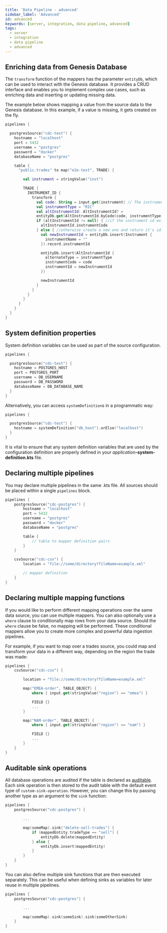 ```yaml
---
title: 'Data Pipeline - advanced'
sidebar_label: 'Advanced'
id: advanced
keywords: [server, integration, data pipeline, advanced]
tags:
  - server
  - integration
  - data pipeline
  - advanced
---
```




## Enriching data from Genesis Database

The `transform` function of the mappers has the parameter `entityDb`, which can be used to interact with the Genesis database. It provides a CRUD interface and enables you to implement complex use cases, such as enriching data and inserting or updating missing data.

The example below shows mapping a value from the source data to the Genesis database. In this example, if a value is missing, it gets created on the fly.

```kotlin
pipelines {

  postgresSource("cdc-test") {
    hostname = "localhost"
    port = 5432
    username = "postgres"
    password = "docker"
    databaseName = "postgres"

    table {
      "public.trades" to map("e2e-test", TRADE) {

        val instrument = stringValue("inst")

        TRADE {
          INSTRUMENT_ID {
            transform {
              val code: String = input.get(instrument) // The instrument code from the source row
              val instrumentType = "RIC"
              val altInstrumentId: AltInstrumentId? =
              entityDb.get(AltInstrumentId.byCode(code, instrumentType)) // Lookup of the instrument id from the database
              if (altInstrumentId != null) { //if the instrument id exists return it
                altInstrumentId.instrumentCode
              } else { //otherwise create a new one and return it's id
                val newInstrumentId = entityDb.insert(Instrument {
                  instrumentName = ""
                }).record.instrumentId

                entityDb.insert(AltInstrumentId {
                  alternateType = instrumentType
                  instrumentCode = code
                  instrumentId = newInstrumentId
                })

                newInstrumentId
              }
            }
          }
        }
      }
    }
  }
}
```

## System definition properties
System definition variables can be used as part of the source configuration.

```kotlin
pipelines {

  postgresSource("cdc-test") {
    hostname = POSTGRES_HOST
    port = POSTGRES_PORT
    username = DB_USERNAME
    password = DB_PASSWORD
    databaseName = DB_DATABASE_NAME
  }
}
```

Alternatively, you can access `systemDefinition`s in a programmatic way:

```kotlin
pipelines {

  postgresSource("cdc-test") {
    hostname = systemDefinition["db_host"].orElse("localhost")
  }
}
```

It is vital to ensure that any system definition variables that are used by the configuration definition are properly defined in your _application_**-system-definition.kts** file.

## Declaring multiple pipelines

You may declare multiple pipelines in the same .kts file. All sources should be placed within a single `pipelines` block.

```kotlin
pipelines {
    postgresSource("cdc-postgres") {
        hostname = "localhost"
        port = 5432
        username = "postgres"
        password = "docker"
        databaseName = "postgres"

        table {
            // table to mapper definition pairs
        }
    }

    csvSource("cdc-csv") {
        location = "file://some/directory?fileName=example.xml"

        // mapper definition
    }
}
```

## Declaring multiple mapping functions

If you would like to perform different mapping operations over the same data source, you can use multiple mappers.
You can also optionally use a `where` clause to conditionally map rows from your data source. Should the `where` clause be false, no mapping will be performed. These conditional mappers allow you to create more complex and powerful data ingestion pipelines.

For example, if you want to map over a trades source, you could map and transform your data in a different way, depending on the region the trade was made:

```kotlin
pipelines {
    csvSource("cdc-csv") {

        location = "file://some/directory?fileName=example.xml"

        map("EMEA-order", TABLE_OBJECT) {
            where { input.get(stringValue("region") == "emea") }

            FIELD {}
            ...
        }

        map("NAM-order", TABLE_OBJECT) {
            where { input.get(stringValue("region") == "nam") }

            FIELD {}
            ...
        }
    }
}
```

## Auditable sink operations

All database operations are audited if the table is declared as [auditable](../../../../database/data-types/table-entities/#auditable-tables). Each sink operation is then stored to the audit table with the default event type of `custom-sink-operation`. However, you can change this by passing another type as an argument to the `sink` function:

```kotlin
pipelines {
    postgresSource("cdc-postgres") {

        ...

        map(someMap).sink("delete-sell-trades") {
            if (mappedEntity.tradeType == "sell") {
                entityDb.delete(mappedEntity)
            } else {
                entityDb.insert(mappedEntity)
            }
        }
    }
}
```

You can also define multiple sink functions that are then executed separately. This can be useful when defining sinks as variables for later reuse in multiple pipelines.

```kotlin
pipelines {
    postgresSource("cdc-postgres") {

        ...

        map(someMap).sink(someSink).sink(someOtherSink)
    }
}
